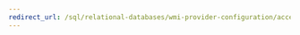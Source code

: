 ```yaml
---
redirect_url: /sql/relational-databases/wmi-provider-configuration/access-wmi-provider-for-configuration-management-using-vbscript?toc=%2fsql%2frelational-databases%2fwmi-provider-configuration%2ftoc.json
---
```

